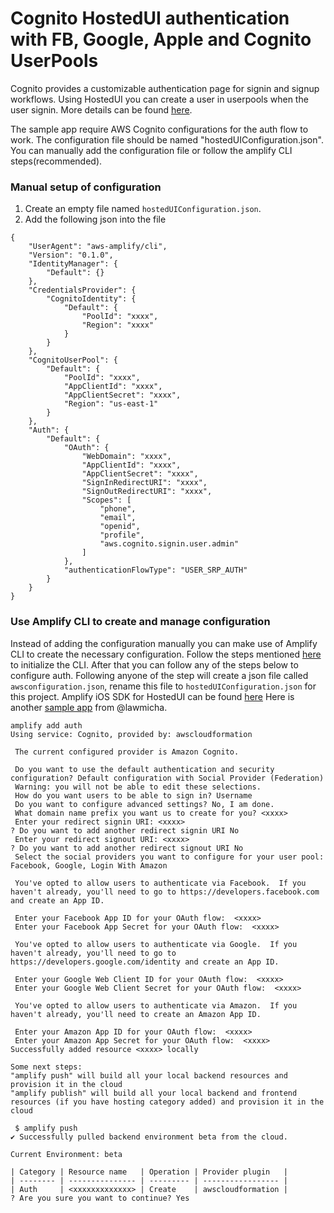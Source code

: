 # Cognito HostedUI authentication with FB, Google, Apple and Cognito UserPools

Cognito provides a customizable authentication page for signin and signup workflows. Using HostedUI you can create a user in userpools when
the user signin. More details can be found [here](https://docs.aws.amazon.com/cognito/latest/developerguide/cognito-user-pools-app-integration.html).

The sample app require AWS Cognito configurations for the auth flow to work. The configuration file should be named "hostedUIConfiguration.json". You can 
manually add the configuration file or follow the amplify CLI steps(recommended).

### Manual setup of configuration

1. Create an empty file named `hostedUIConfiguration.json`.
1. Add the following json into the file
```
{
    "UserAgent": "aws-amplify/cli",
    "Version": "0.1.0",
    "IdentityManager": {
        "Default": {}
    },
    "CredentialsProvider": {
        "CognitoIdentity": {
            "Default": {
                "PoolId": "xxxx",
                "Region": "xxxx"
            }
        }
    },
    "CognitoUserPool": {
        "Default": {
            "PoolId": "xxxx",
            "AppClientId": "xxxx",
            "AppClientSecret": "xxxx",
            "Region": "us-east-1"
        }
    },
    "Auth": {
        "Default": {
            "OAuth": {
                "WebDomain": "xxxx",
                "AppClientId": "xxxx",
                "AppClientSecret": "xxxx",
                "SignInRedirectURI": "xxxx",
                "SignOutRedirectURI": "xxxx",
                "Scopes": [
                    "phone",
                    "email",
                    "openid",
                    "profile",
                    "aws.cognito.signin.user.admin"
                ]
            },
            "authenticationFlowType": "USER_SRP_AUTH"
        }
    }
}
```

### Use Amplify CLI to create and manage configuration

Instead of adding the configuration manually you can make use of Amplify CLI to create the necessary configuration. 
Follow the steps mentioned [here](https://aws-amplify.github.io/docs/cli-toolchain/quickstart) to initialize the CLI. After that you can
follow any of the steps below to configure auth. Following anyone of the step will create a json file called `awsconfiguration.json`, rename this
file to `hostedUIConfiguration.json` for this project.
Amplify iOS SDK for HostedUI can be found [here](https://aws-amplify.github.io/docs/ios/authentication#using-hosted-ui-for-authentication)
Here is another [sample app](https://github.com/lawmicha/iOS-User-Authentication-with-Email-Facebook-Google-Apple) from @lawmicha.

```
amplify add auth
Using service: Cognito, provided by: awscloudformation

 The current configured provider is Amazon Cognito.

 Do you want to use the default authentication and security configuration? Default configuration with Social Provider (Federation)
 Warning: you will not be able to edit these selections.
 How do you want users to be able to sign in? Username
 Do you want to configure advanced settings? No, I am done.
 What domain name prefix you want us to create for you? <xxxx>
 Enter your redirect signin URI: <xxxx>
? Do you want to add another redirect signin URI No
 Enter your redirect signout URI: <xxxx>
? Do you want to add another redirect signout URI No
 Select the social providers you want to configure for your user pool: Facebook, Google, Login With Amazon

 You've opted to allow users to authenticate via Facebook.  If you haven't already, you'll need to go to https://developers.facebook.com and create an App ID.

 Enter your Facebook App ID for your OAuth flow:  <xxxx>
 Enter your Facebook App Secret for your OAuth flow:  <xxxx>

 You've opted to allow users to authenticate via Google.  If you haven't already, you'll need to go to https://developers.google.com/identity and create an App ID.

 Enter your Google Web Client ID for your OAuth flow:  <xxxx>
 Enter your Google Web Client Secret for your OAuth flow:  <xxxx>

 You've opted to allow users to authenticate via Amazon.  If you haven't already, you'll need to create an Amazon App ID.

 Enter your Amazon App ID for your OAuth flow:  <xxxx>
 Enter your Amazon App Secret for your OAuth flow:  <xxxx>
Successfully added resource <xxxx> locally

Some next steps:
"amplify push" will build all your local backend resources and provision it in the cloud
"amplify publish" will build all your local backend and frontend resources (if you have hosting category added) and provision it in the cloud

 $ amplify push
✔ Successfully pulled backend environment beta from the cloud.

Current Environment: beta

| Category | Resource name   | Operation | Provider plugin   |
| -------- | --------------- | --------- | ----------------- |
| Auth     | <xxxxxxxxxxxxx> | Create    | awscloudformation |
? Are you sure you want to continue? Yes
```